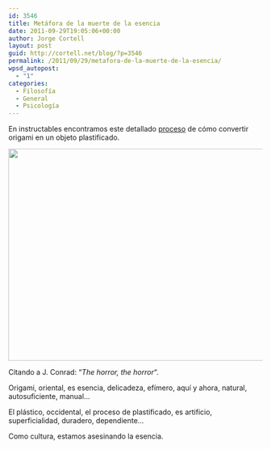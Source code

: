 ```yaml
---
id: 3546
title: Metáfora de la muerte de la esencia
date: 2011-09-29T19:05:06+00:00
author: Jorge Cortell
layout: post
guid: http://cortell.net/blog/?p=3546
permalink: /2011/09/29/metafora-de-la-muerte-de-la-esencia/
wpsd_autopost:
  - "1"
categories:
  - Filosofí­a
  - General
  - Psicología
---
```

En instructables encontramos este detallado <a title="http://www.instructables.com/id/Rubber-Origami/" href="http://www.instructables.com/id/Rubber-Origami/" target="_blank">proceso</a> de cómo convertir origami en un objeto plastificado.

<img class="aligncenter" title="origami plastificado" src="http://www.instructables.com/image/FHE3281F1A4Y11C/Rubber-Origami.jpg" alt="" width="560" height="420" />

Citando a J. Conrad: &#8220;_The horror, the horror_&#8220;.

Origami, oriental, es esencia, delicadeza, efímero, aquí y ahora, natural, autosuficiente, manual&#8230;

El plástico, occidental, el proceso de plastificado, es artificio, superficialidad, duradero, dependiente&#8230;

Como cultura, estamos asesinando la esencia.